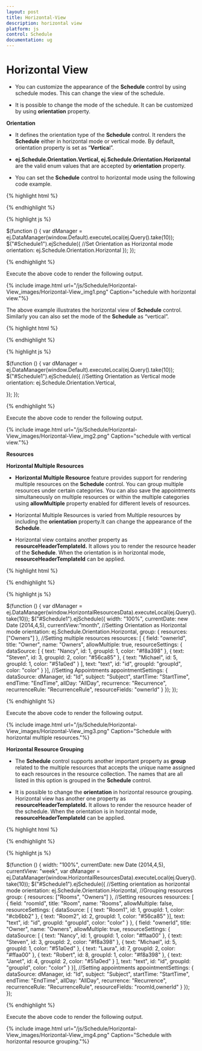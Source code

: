```yaml
---
layout: post
title: Horizontal-View
description: horizontal view
platform: js
control: Schedule
documentation: ug
---
```


# Horizontal View

* You can customize the appearance of the **Schedule** control by using schedule modes. This can change the view of the schedule. 

* It is possible to change the mode of the schedule. It can be customized by using **orientation** property.



**Orientation**

* It defines the orientation type of the **Schedule** control. It renders the **Schedule** either in horizontal mode or vertical mode. By default, orientation property is set as “**Vertica**l”. 

* **ej.Schedule.Orientation.Vertical, ej.Schedule.Orientation.Horizontal** are the valid enum values that are accepted by **orientation** property.

* You can set the **Schedule** control to horizontal mode using the following code example.


{% highlight html %}

<div id="Schedule1"></div>

{% endhighlight %}


{% highlight js %}

 $(function () {
        var dManager = ej.DataManager(window.Default).executeLocal(ej.Query().take(10));
        $("#Schedule1").ejSchedule({
            //Set Orientation as Horizontal mode
            orientation: ej.Schedule.Orientation.Horizontal
        });
    });


{% endhighlight %}



Execute the above code to render the following output.


{% include image.html url="/js/Schedule/Horizontal-View_images/Horizontal-View_img1.png" Caption="schedule with horizontal view."%}


The above example illustrates the horizontal view of **Schedule** control. Similarly you can also set the mode of the **Schedule** as “vertical”.



{% highlight html %}

<!DOCTYPE html>

<div class="content-container-fluid">
    <div class="row">
        <div class="cols-sample-area">
            <div style="float: left" id="Div1">
            </div>
        </div>
    </div>
</div>
<div id="Schedule1"></div>

{% endhighlight %}

{% highlight js %}

$(function () {
        var dManager = ej.DataManager(window.Default).executeLocal(ej.Query().take(10));
        $("#Schedule1").ejSchedule({
            //Setting Orientation as Vertical mode
         orientation: ej.Schedule.Orientation.Vertical,

});
    });


{% endhighlight %}



Execute the above code to render the following output.

{% include image.html url="/js/Schedule/Horizontal-View_images/Horizontal-View_img2.png" Caption="schedule with vertical view."%}


**Resources**

**Horizontal Multiple Resources**

* **Horizontal Multiple Resource** feature provides support for rendering multiple resources on the **Schedule** control. You can group multiple resources under certain categories. You can also save the appointments simultaneously on multiple resources or within the multiple categories using **allowMultiple** property enabled for different levels of resources.

* Horizontal Multiple Resources is varied from Multiple resources by including the **orientation** property.It can change the appearance of the **Schedule**.

* Horizontal view contains another property as **resourceHeaderTemplateId.** It allows you to render the resource header of the **Schedule**. When the orientation is in horizontal mode, **resourceHeaderTemplateId** can be applied.

{% highlight html %}

<div id="Schedule1"></div>

{% endhighlight %}

{% highlight js %}

 $(function () {
        var dManager = ej.DataManager(window.HorizontalResourcesData).executeLocal(ej.Query().take(10));
        $("#Schedule1").ejSchedule({
            width: "100%",
            currentDate: new Date (2014,4,5),
            currentView:”month”,
            //Setting Orientation as Horizontal mode
          orientation: ej.Schedule.Orientation.Horizontal,
            group: {
                resources: ["Owners"]
            },
            //Setting multiple resources
          resources: [
          {
          field: "ownerId",
          title: "Owner",
          name: "Owners", allowMultiple: true,
          resourceSettings: {
          dataSource: [
          { text: "Nancy", id: 1, groupId: 1, color: "#f8a398" },
          { text: "Steven", id: 3, groupId: 2, color: "#56ca85" },
          { text: "Michael", id: 5, groupId: 1, color: "#51a0ed" }
          ],
          text: "text", id: "id", groupId: "groupId", color: "color"
          }
          }],
            //Setting Appointments
            appointmentSettings: {
                dataSource: dManager,
                id: "Id",
                subject: "Subject",
                startTime: "StartTime",
                endTime: "EndTime",
                allDay: "AllDay",
                recurrence: "Recurrence",
                recurrenceRule: "RecurrenceRule",
                resourceFields: "ownerId"
            }
        });
    });


{% endhighlight %}

Execute the above code to render the following output.

{% include image.html url="/js/Schedule/Horizontal-View_images/Horizontal-View_img3.png" Caption="Schedule with horizontal multiple resources."%}


**Horizontal Resource Grouping**

* The **Schedule** control supports another important property as **group** related to the multiple resources that accepts the unique name assigned to each resources in the resource collection. The names that are all listed in this option is grouped in the **Schedule** control.

* It is possible to change the **orientation** in horizontal resource grouping. Horizontal view has another one property as **resourceHeaderTemplateId.** It allows to render the resource header of the schedule. When the orientation is in horizontal mode, **resourceHeaderTemplateId** can be applied.


{% highlight html %}

<div id="Schedule1"></div>

{% endhighlight %}

{% highlight js %}

$(function () {
        width: "100%",
        currentDate: new Date (2014,4,5),
        currentView: "week",
        var dManager = ej.DataManager(window.HorizontalResourcesData).executeLocal(ej.Query().take(10));
        $("#Schedule1").ejSchedule({
            //Setting orientation as horizontal mode
          orientation: ej.Schedule.Orientation.Horizontal,
            //Grouping resources
          group: {
          resources: ["Rooms", "Owners"]
          },
            //Setting resources
          resources: [
          {
          field: "roomId",
          title: "Room",
          name: "Rooms", allowMultiple: false,
          resourceSettings: {
          dataSource: [
          { text: "Room1", id: 1, groupId: 1, color: "#cb6bb2" },
          { text: "Room2", id: 2, groupId: 1, color: "#56ca85" }],
          text: "text", id: "id", groupId: "groupId", color: "color"
          }
          }, {
          field: "ownerId",
          title: "Owner",
          name: "Owners", allowMultiple: true,
          resourceSettings: {
          dataSource: [
          { text: "Nancy", id: 1, groupId: 1, color: "#ffaa00" },
          { text: "Steven", id: 3, groupId: 2, color: "#f8a398" },
          { text: "Michael", id: 5, groupId: 1, color: "#51a0ed" },
          { text: "Laura", id: 7, groupId: 2, color: "#ffaa00" },
          { text: "Robert", id: 8, groupId: 1, color: "#f8a398" },
          { text: "Janet", id: 4, groupId: 2, color: "#51a0ed" }
          ],
          text: "text", id: "id", groupId: "groupId", color: "color"
          }
          }],
            //Setting appointments
            appointmentSettings: {
                dataSource: dManager,
                id: "Id",
                subject: "Subject",
                startTime: "StartTime",
                endTime: "EndTime",
                allDay: "AllDay",
                recurrence: "Recurrence",
                recurrenceRule: "RecurrenceRule",
                resourceFields: "roomId,ownerId"
            }
        });
    });


{% endhighlight %}



Execute the above code to render the following output.

{% include image.html url="/js/Schedule/Horizontal-View_images/Horizontal-View_img4.png" Caption="Schedule with horizontal resource grouping."%}
